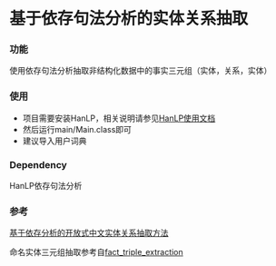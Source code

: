 # 基于依存句法分析的实体关系抽取

### 功能

使用依存句法分析抽取非结构化数据中的事实三元组（实体，关系，实体）

### 使用

* 项目需要安装HanLP，相关说明请参见[HanLP使用文档](http://hanlp.linrunsoft.com/doc.html)
* 然后运行main/Main.class即可
* 建议导入用户词典

### Dependency

HanLP依存句法分析

### 参考

[基于依存分析的开放式中文实体关系抽取方法](http://www.docin.com/p-1715877509.html)

命名实体三元组抽取参考自[fact_triple_extraction](https://github.com/twjiang/fact_triple_extraction)
